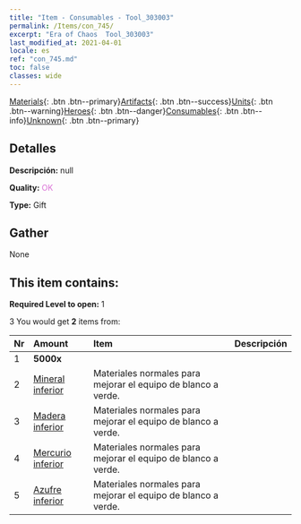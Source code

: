 ```yaml
---
title: "Item - Consumables - Tool_303003"
permalink: /Items/con_745/
excerpt: "Era of Chaos  Tool_303003"
last_modified_at: 2021-04-01
locale: es
ref: "con_745.md"
toc: false
classes: wide
---
```

 [Materials](/es/Items/){: .btn .btn--primary}[Artifacts](/es/Items/Artifacts/){: .btn .btn--success}[Units](/es/Items/Units/){: .btn .btn--warning}[Heroes](/es/Items/Heroes/){: .btn .btn--danger}[Consumables](/es/Items/Consumables/){: .btn .btn--info}[Unknown](/es/Items/Unknown/){: .btn .btn--primary}

## Detalles
 **Descripción:** null

 **Quality:** <span style="color: #DA70D6">OK</span>

 **Type:** Gift

## Gather

  None

## This item contains:

 **Required Level to open:** 1

 3 You would get **2** items  from:

  | Nr | Amount |     Item    | Descripción |
  |:---|:-------|:------------|:-----------:|
  | 1 |  **5000x** | <i class="fas fa-coins"/> |  | 
  | 2 | [Mineral inferior](/es/Items/mat_1/) | Materiales normales para mejorar el equipo de blanco a verde. | 
  | 3 | [Madera inferior](/es/Items/mat_1/) | Materiales normales para mejorar el equipo de blanco a verde. | 
  | 4 | [Mercurio inferior](/es/Items/mat_2/) | Materiales normales para mejorar el equipo de blanco a verde. | 
  | 5 | [Azufre inferior](/es/Items/mat_3/) | Materiales normales para mejorar el equipo de blanco a verde. | 
